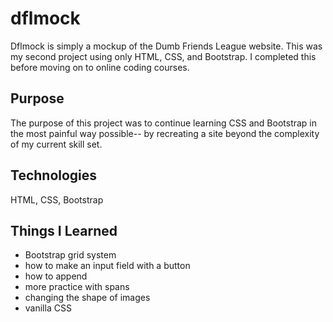 # dflmock
Dflmock is simply a mockup of the Dumb Friends League website. This was my second project using only HTML, CSS, and Bootstrap. I completed this before moving on to online coding courses.

## Purpose
The purpose of this project was to continue learning CSS and Bootstrap in the most painful way possible-- by recreating a site beyond the complexity of my current skill set.

## Technologies
HTML, CSS, Bootstrap

## Things I Learned

- Bootstrap grid system
- how to make an input field with a button
- how to append
- more practice with spans
- changing the shape of images
- vanilla CSS